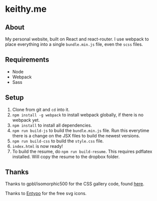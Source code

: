 # keithy.me
## About
My personal website, built on React and react-router. I use webpack to place everything into a single `bundle.min.js` file, even the `scss` files.

## Requirements
* Node
* Webpack
* Sass

## Setup
1. Clone from git and `cd` into it.
2. `npm install -g webpack` to install webpack globally, if there is no webpack yet.
3. `npm install` to install all dependencies.
4. `npm run build-js` to build the `bundle.min.js` file. Run this everytime there is a change on the JSX files to build the newest versions.
4. `npm run build-css` to build the `style.css` file.
5. `index.html` is now ready!
6. To build the resume, do `npm run build-resume`. This requires pdflatex installed. Will copy the resume to the dropbox folder.

## Thanks
Thanks to gpbl/isomorphic500 for the CSS gallery code, found [here](https://github.com/gpbl/isomorphic500/tree/master/src/style).

Thanks to [Entypo](http://www.entypo.com/) for the free svg icons.
